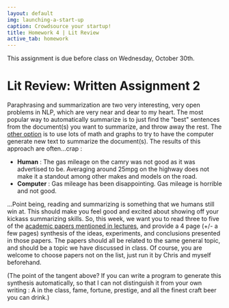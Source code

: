 ```yaml
---
layout: default
img: launching-a-start-up
caption: Crowdsource your startup!
title: Homework 4 | Lit Review
active_tab: homework
---
```



<div class="alert alert-info">
  This assignment is due before class on Wednesday, October 30th.
</div>


Lit Review<span class="text-muted">: Written Assignment 2</span> 
=============================================================
Paraphrasing and summarization are two very interesting, very open problems in NLP, which are very near and dear to my heart. The most popular way to automatically summarize is to just find the "best" sentences from the document(s) you want to summarize, and throw away the rest. The [other option](http://sifaka.cs.uiuc.edu/czhai/pub/coling10-opinosis.pdf) is to use lots of math and graphs to try to have the computer generate new text to summarize the document(s). The results of this approach are often...crap : 

- <b>Human</b> : The gas mileage on the camry was not good as it was advertised to be. Averaging around 25mpg on the highway does not make it a standout among other makes and models on the road.
- <b>Computer</b> : Gas mileage has been disappointing. Gas mileage is horrible and not good.

...Point being, reading and summarizing is something that we humans still win at. This should make you feel good and excited about showing off your kickass summarizing skills. So, this week, we want you to read three to five of the [academic papers mentioned in lectures](../resources.html), and provide a 4 page (+/- a few pages) synthesis of the ideas, experiments, and conclusions presented in those papers. The papers should all be related to the same general topic, and should be a topic we have discussed in class. Of course, you are welcome to choose papers not on the list, just run it by Chris and myself beforehand. 

(The point of the tangent above? If you can write a program to generate this synthesis automatically, so that I can not distinguish it from your own writing : A in the class, fame, fortune, prestige, and all the finest craft beer you can drink.)


